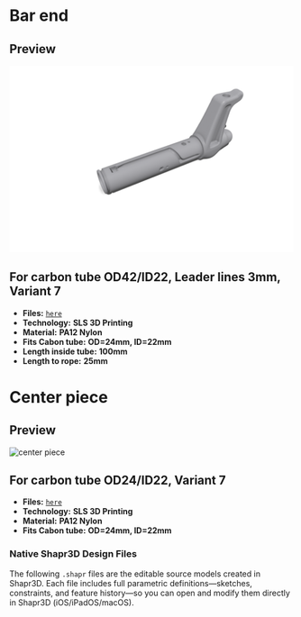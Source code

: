 # Bar end

## Preview

![bar end](carbon_tube_od24_id22mm/bar_end/leader_line_3mm/variant_7/bar-end_24-22_sls.png)

## For carbon tube OD42/ID22, Leader lines 3mm, Variant 7

- **Files:** [`here`](carbon_tube_od24_id22mm/bar_end/leader_line_3mm/variant_7)
- **Technology:** **SLS 3D Printing**
- **Material:** **PA12 Nylon**
- **Fits Cabon tube:** **OD=24mm, ID=22mm**
- **Length inside tube:** **100mm**
- **Length to rope:** **25mm**

# Center piece

## Preview

![center piece](carbon_tube_od24_id22mm/bar_center_piece/variant_7/bar-center-piece_24-22_m3_sls.png)

## For carbon tube OD24/ID22, Variant 7

- **Files:** [`here`](carbon_tube_od24_id22mm/bar_center_piece/variant_7)
- **Technology:** **SLS 3D Printing**
- **Material:** **PA12 Nylon**
- **Fits Cabon tube:** **OD=24mm, ID=22mm**

### Native Shapr3D Design Files

The following `.shapr` files are the editable source models created in Shapr3D. Each file includes full parametric definitions—sketches, constraints, and feature history—so you can open and modify them directly in Shapr3D (iOS/iPadOS/macOS).

<!-- BEGIN_SHAPR_TABLE -->
<!-- This section is auto-generated. Do not edit manually. -->
<!-- END_SHAPR_TABLE -->
